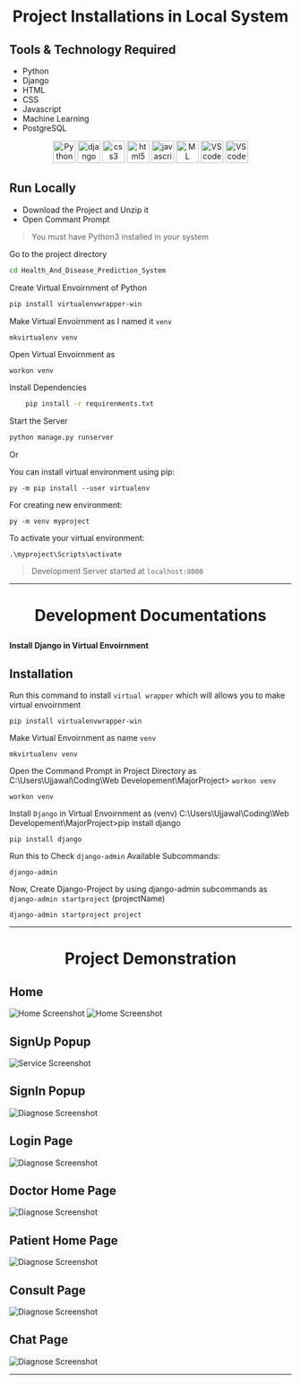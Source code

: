 # <p align="center">Project Installations in Local System</p>

## Tools & Technology Required

- Python
- Django
- HTML
- CSS
- Javascript
- Machine Learning
- PostgreSQL

<p align="center">

<img src="https://github.com/devicons/devicon/blob/master/icons/python/python-original.svg" alt="Python" width="40" height="40"/>

<img src="https://github.com/devicons/devicon/blob/master/icons/django/django-plain-wordmark.svg" alt="django" width="40" height="40"/>  
 
<img src="https://github.com/devicons/devicon/blob/master/icons/css3/css3-original-wordmark.svg" alt="css3" width="40" height="40"/> 

<img src="https://github.com/devicons/devicon/blob/master/icons/html5/html5-original-wordmark.svg" alt="html5" width="40" height="40"/>

<img src="https://github.com/devicons/devicon/blob/master/icons/javascript/javascript-original.svg" alt="javascript" width="40" height="40"/>

<img src="https://www.inventateq.com/assets/machine-banner.png" alt="ML" width="40" height="40"/>

<img src="https://github.com/devicons/devicon/blob/master/icons/vscode/vscode-original-wordmark.svg" alt="VScode" width="40" height="40"/>

<img src="https://github.com/devicons/devicon/blob/master/icons/postgresql/postgresql-original-wordmark.svg" alt="VScode" width="40" height="40"/>

</p>

## Run Locally

- Download the Project and Unzip it
- Open Commant Prompt
> You must have Python3 installed in your system


Go to the project directory
```bash
cd Health_And_Disease_Prediction_System
```

Create Virtual Envoirnment of Python
```bash
pip install virtualenvwrapper-win
```

Make Virtual Envoirnment as I named it `venv`
```
mkvirtualenv venv
```
Open Virtual Envoirnment as

```bash
workon venv
```

Install Dependencies

```bash
    pip install -r requirenments.txt
```

Start the Server
```bash
python manage.py runserver
```
Or

You can install virtual environment using pip:
```
py -m pip install --user virtualenv
```
For creating new environment:
```
py -m venv myproject
```
To activate your virtual environment:
```
.\myproject\Scripts\activate
```

>   Development Server started at `localhost:8000`

<hr>

# <p align="center"> Development Documentations</p>

**Install Django in Virtual Envoirnment**

## Installation
Run this command to install `virtual wrapper` which will allows you to make virtual envoirnment
```
pip install virtualenvwrapper-win
```

Make Virtual Envoirnment as name `venv`
```
mkvirtualenv venv
```

Open the Command Prompt in Project Directory as
C:\Users\Ujjawal\Coding\Web Developement\MajorProject> `workon venv`

```
workon venv
```

Install `Django` in Virtual Envoirnment as
(venv) C:\Users\Ujjawal\Coding\Web Developement\MajorProject>pip install django
```
pip install django
```

Run this to Check `django-admin` Available Subcommands:
```
django-admin
```

Now, Create Django-Project by using django-admin subcommands
as `django-admin startproject` (projectName)
```
django-admin startproject project
```

<hr>

# <p align="center">Project Demonstration</p>

## Home

![Home Screenshot](./screenshots/Home_1.png)
![Home Screenshot](./screenshots/Home_2.png)

## SignUp Popup
![Service Screenshot](./screenshots/Signup.png)

## SignIn Popup
![Diagnose Screenshot](./screenshots/Signin.png)

## Login Page
![Diagnose Screenshot](./screenshots/Login.png)

## Doctor Home Page
![Diagnose Screenshot](./screenshots/Doctor%20Page.png)

## Patient Home Page
![Diagnose Screenshot](./screenshots/Patient%20Page.png)

## Consult Page
![Diagnose Screenshot](./screenshots/Consult%20Page.png)

## Chat Page
![Diagnose Screenshot](./screenshots/Chat.png)

<hr>


